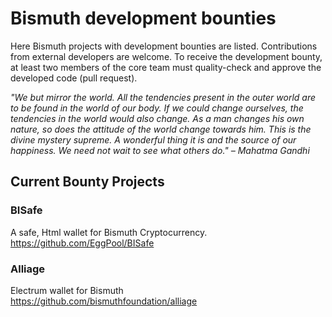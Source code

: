# Bismuth development bounties

Here Bismuth projects with development bounties are listed. Contributions from external developers are welcome. To receive the development bounty, at least two members of the core team must quality-check and approve the developed code (pull request).

*"We but mirror the world. All the tendencies present in the outer world are to be found in the world of our body. If we could change ourselves, the tendencies in the world would also change. As a man changes his own nature, so does the attitude of the world change towards him. This is the divine mystery supreme. A wonderful thing it is and the source of our happiness. We need not wait to see what others do." – Mahatma Gandhi*

## Current Bounty Projects

### BISafe
A safe, Html wallet for Bismuth Cryptocurrency.  
https://github.com/EggPool/BISafe

### Alliage
Electrum wallet for Bismuth  
https://github.com/bismuthfoundation/alliage
